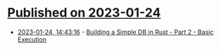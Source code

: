 # [Published on 2023-01-24](index.md)

* [2023-01-24, 14:43:16](https://lobste.rs/s/etqfki/building_simple_db_rust_part_2_basic) - [Building a Simple DB in Rust - Part 2 - Basic Execution](https://johns.codes/blog/build-a-db/part02)
